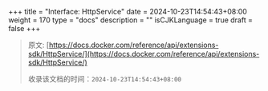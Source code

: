 +++
title = "Interface: HttpService"
date = 2024-10-23T14:54:43+08:00
weight = 170
type = "docs"
description = ""
isCJKLanguage = true
draft = false
+++

> 原文: [https://docs.docker.com/reference/api/extensions-sdk/HttpService/](https://docs.docker.com/reference/api/extensions-sdk/HttpService/)
>
> 收录该文档的时间：`2024-10-23T14:54:43+08:00`
